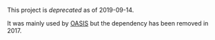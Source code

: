 This project is *deprecated* as of 2019-09-14. 

It was mainly used by [OASIS](https://github.com/ocaml/oasis) but the
dependency has been removed in 2017.
